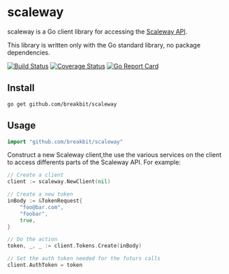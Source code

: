 # scaleway

scaleway is a Go client library for accessing the [Scaleway API].

This library is written only with the Go standard library, no package dependencies.

[![Build Status](https://travis-ci.org/breakbit/scaleway.svg?branch=develop)](https://travis-ci.org/breakbit/scaleway) [![Coverage Status](https://coveralls.io/repos/github/breakbit/scaleway/badge.svg?branch=develop)](https://coveralls.io/github/breakbit/scaleway?branch=develop) [![Go Report Card](https://goreportcard.com/badge/github.com/breakbit/scaleway)](https://goreportcard.com/report/github.com/breakbit/scaleway)

## Install

```
go get github.com/breakbit/scaleway
```

## Usage
```go
import "github.com/breakbit/scaleway"
```

Construct a new Scaleway client,the use the various services on the client to
access differents parts of the Scaleway API. For example:


```go
// Create a client
client := scaleway.NewClient(nil)

// Create a new token
inBody := &TokenRequest{
    "foo@bar.com",
    "foobar",
    true,
}

// Do the action
token, _, _ := client.Tokens.Create(inBody)

// Set the auth token needed for the futurs calls
client.AuthToken = token
```

[Scaleway API]: https://developer.scaleway.com
